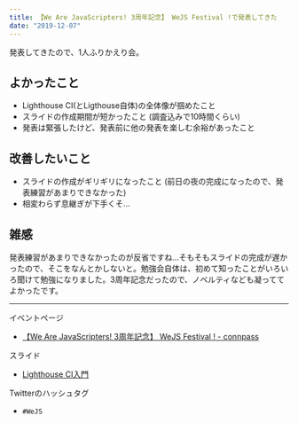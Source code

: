 ```yaml
---
title: 【We Are JavaScripters! 3周年記念】 WeJS Festival !で発表してきた
date: "2019-12-07"
---
```


発表してきたので、1人ふりかえり会。

## よかったこと
- Lighthouse CI(とLigthouse自体)の全体像が掴めたこと
- スライドの作成期間が短かったこと (調査込みで10時間くらい)
- 発表は緊張したけど、発表前に他の発表を楽しむ余裕があったこと

## 改善したいこと
- スライドの作成がギリギリになったこと (前日の夜の完成になったので、発表練習があまりできなかった)
- 相変わらず息継ぎが下手くそ...

## 雑感
発表練習があまりできなかったのが反省ですね...そもそもスライドの完成が遅かったので、そこをなんとかしないと。勉強会自体は、初めて知ったことがいろいろ聞けて勉強になりました。3周年記念だったので、ノベルティなども凝っててよかったです。

---

イベントページ
- [【We Are JavaScripters! 3周年記念】 WeJS Festival ! - connpass](https://wajs.connpass.com/event/151413/)

スライド
- [Lighthouse CI入門](https://yinm.github.io/slides/20191207-getting-started-lighthouse-ci/#slide=1)

Twitterのハッシュタグ
- `#WeJS`
